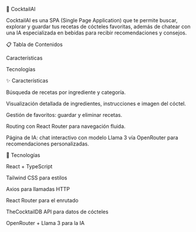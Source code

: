 🍹 CocktailAI

CocktailAI es una SPA (Single Page Application) que te permite buscar, explorar y guardar tus recetas de cócteles favoritas, además de chatear con una IA especializada en bebidas para recibir recomendaciones y consejos.

📋 Tabla de Contenidos

Características

Tecnologías


✨ Características

Búsqueda de recetas por ingrediente y categoría.

Visualización detallada de ingredientes, instrucciones e imagen del cóctel.

Gestión de favoritos: guardar y eliminar recetas.

Routing con React Router para navegación fluida.

Página de IA: chat interactivo con modelo Llama 3 vía OpenRouter para recomendaciones personalizadas.

🚀 Tecnologías

React + TypeScript

Tailwind CSS para estilos

Axios para llamadas HTTP

React Router para el enrutado

TheCocktailDB API para datos de cócteles

OpenRouter + Llama 3 para la IA

